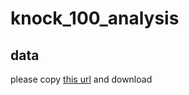 # knock_100_analysis
## data
please copy [this url](https://www.shuwasystem.co.jp/support/download/5875/sample_100knocks.zip)
and download
